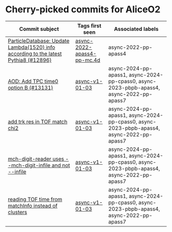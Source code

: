 # Cherry-picked commits for AliceO2

| Commit subject | Tags first seen | Associated labels |
| --- | --- | --- |
| [ParticleDatabase: Update Lambda(1520) info according to the latest Pythia8 (#12896)](https://github.com/AliceO2Group/AliceO2/commit/78e868c40c6d870969ec0562d81c1599048addc2) | [async-2022-apass4-pp-mc.4d](https://github.com/AliceO2Group/AliceO2/tree/async-2022-apass4-pp-mc.4d) | async-2022-pp-apass4 |
| [AOD: Add TPC time0 option B (#13131)](https://github.com/AliceO2Group/AliceO2/commit/08d9479cb3a7e75c10789da8b01430bf6fcfce53) | [async-v1-01-03](https://github.com/AliceO2Group/AliceO2/tree/async-v1-01-03) | async-2024-pp-apass1, async-2024-pp-cpass0, async-2023-pbpb-apass4, async-2022-pp-apass7 |
| [add trk res in TOF match chi2](https://github.com/AliceO2Group/AliceO2/commit/bb45d28dac77e8ab17fbf4b07e22fae70aab76ab) | [async-v1-01-03](https://github.com/AliceO2Group/AliceO2/tree/async-v1-01-03) | async-2024-pp-apass1, async-2024-pp-cpass0, async-2023-pbpb-apass4, async-2022-pp-apass7 |
| [mch-digit-reader uses --mch-digit-infile and not --infile](https://github.com/AliceO2Group/AliceO2/commit/b518797699ab5f113be52093a5a5209358a43ff3) | [async-v1-01-03](https://github.com/AliceO2Group/AliceO2/tree/async-v1-01-03) | async-2024-pp-apass1, async-2024-pp-cpass0, async-2023-pbpb-apass4, async-2022-pp-apass7 |
| [reading TOF time from matchInfo instead of clusters](https://github.com/AliceO2Group/AliceO2/commit/e95263359963f96ce97c35f0e9fbc6c8276983a4) | [async-v1-01-03](https://github.com/AliceO2Group/AliceO2/tree/async-v1-01-03) | async-2024-pp-apass1, async-2024-pp-cpass0, async-2023-pbpb-apass4, async-2022-pp-apass7 |

